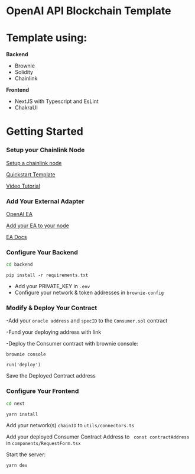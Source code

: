 # OpenAI API Blockchain Template

# Template using:
**Backend**
- Brownie 
- Solidity
- Chainlink

**Frontend**
- NextJS with Typescript and EsLint
- ChakraUI

# Getting Started

### Setup your Chainlink Node
[Setup a chainlink node](https://docs.chain.link/docs/running-a-chainlink-node/)

[Quickstart Template](https://github.com/itsdevcoffee/chainlink-fun)

[Video Tutorial](https://youtu.be/jJOjyDpg1aA)

### Add Your External Adapter
[OpenAI EA](https://github.com/jalbrekt85/CL-EA-OpenAI)

[Add your EA to your node](https://docs.chain.link/docs/node-operators/)

[EA Docs](https://docs.chain.link/docs/external-adapters/)


### Configure Your Backend
```bash
cd backend
```
```
pip install -r requirements.txt
```
* Add your PRIVATE_KEY in `.env`
* Configure your network & token addresses in `brownie-config`


### Modify & Deploy Your Contract

-Add your `oracle address` and `specID` to the `Consumer.sol` contract

-Fund your deploying address with link

-Deploy the Consumer contract with brownie console:

```
brownie console
```
```
run('deploy')
```
Save the Deployed Contract address

### Configure Your Frontend
```bash
cd next
```
```bash
yarn install
```
Add your network(s) `chainID` to `utils/connectors.ts`

Add your deployed Consumer Contract Address to ` const contractAddress` in `components/RequestForm.tsx`

Start the server:
```bash
yarn dev
```

